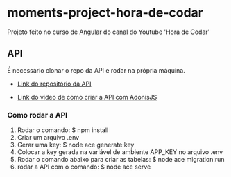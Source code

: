 # moments-project-hora-de-codar

Projeto feito no curso de Angular do canal do Youtube 'Hora de Codar'

## API
É necessário clonar o repo da API e rodar na própria máquina.

- [Link do repositório da API](https://github.com/matheusbattisti/curso_adonis_api_yt)

- [Link do vídeo de como criar a API com AdonisJS](https://www.youtube.com/watch?v=y8XfJJYhXPE&t=0s)

### Como rodar a API
1. Rodar o comando:
   $ npm install
2. Criar um arquivo .env
3. Gerar uma key:
   $ node ace generate:key
4. Colocar a key gerada na variável de ambiente APP_KEY no arquivo .env
5. Rodar o comando abaixo para criar as tabelas:
   $ node ace migration:run
6. rodar a API com o comando:
   $ node ace serve